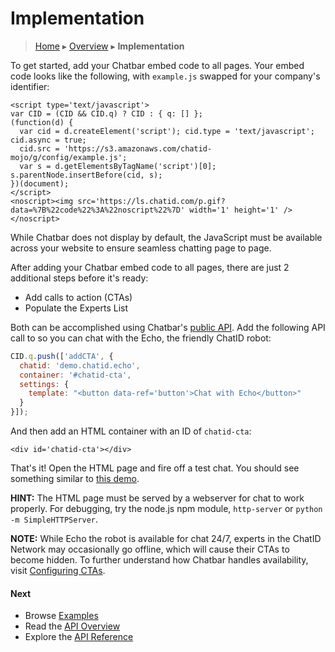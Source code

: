 Implementation
==============

> [Home](index.md) ▸ [Overview](index.md#Overview) ▸ **Implementation**

To get started, add your Chatbar embed code to all pages. Your embed code looks like the following, with `example.js` swapped for your company's identifier:

```
<script type='text/javascript'>
var CID = (CID && CID.q) ? CID : { q: [] };
(function(d) {
  var cid = d.createElement('script'); cid.type = 'text/javascript'; cid.async = true;
  cid.src = 'https://s3.amazonaws.com/chatid-mojo/g/config/example.js';
  var s = d.getElementsByTagName('script')[0]; s.parentNode.insertBefore(cid, s);
})(document);
</script>
<noscript><img src='https://ls.chatid.com/p.gif?data=%7B%22code%22%3A%22noscript%22%7D' width='1' height='1' /></noscript>
```

While Chatbar does not display by default, the JavaScript must be available across your website to ensure seamless chatting page to page.

After adding your Chatbar embed code to all pages, there are just 2 additional steps before it's ready:

* Add calls to action (CTAs)
* Populate the Experts List

Both can be accomplished using Chatbar's [public API](public-api-overview.md). Add the following API call to so you can chat with the Echo, the friendly ChatID robot:

```javascript
CID.q.push(['addCTA', {
  chatid: 'demo.chatid.echo',
  container: '#chatid-cta',
  settings: {
    template: "<button data-ref='button'>Chat with Echo</button>"
  }
}]);
```

And then add an HTML container with an ID of `chatid-cta`:

```
<div id='chatid-cta'></div>
```

That's it! Open the HTML page and fire off a test chat. You should see something similar to [this demo](https://s3.amazonaws.com/chatid-mojo/g/context/docs-echo/index.html).

**HINT:** The HTML page must be served by a webserver for chat to work properly. For debugging, try the node.js npm module, `http-server` or `python -m SimpleHTTPServer`.

**NOTE:** While Echo the robot is available for chat 24/7, experts in the ChatID Network may occasionally go offline, which will cause their CTAs to become hidden. To further understand how Chatbar handles availability, visit [Configuring CTAs](public-api-overview.md#Configuring_CTAs).

#### Next

* Browse [Examples](demos.md)
* Read the [API Overview](public-api-overview.md)
* Explore the [API Reference](public-api-reference.md)
